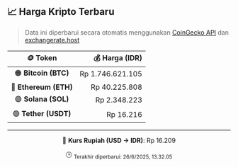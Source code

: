

<!-- HARGA_KRIPTO -->
## 📈 Harga Kripto Terbaru

> Data ini diperbarui secara otomatis menggunakan [CoinGecko API](https://www.coingecko.com/) dan [exchangerate.host](https://exchangerate.host/)

<div align="center">

| 🪙 Token | 💰 Harga (IDR) |
|:------:|---------------:|
| 🟠 **Bitcoin (BTC)**   | Rp 1.746.621.105 |
| 🔵 **Ethereum (ETH)**  | Rp 40.225.808 |
| 🟣 **Solana (SOL)**    | Rp 2.348.223 |
| 🟢 **Tether (USDT)**   | Rp 16.216 |

---

💱 **Kurs Rupiah (USD → IDR)**: Rp 16.209

🕒 <sub>Terakhir diperbarui: 26/6/2025, 13.32.05</sub>

</div>
<!-- /HARGA_KRIPTO -->
